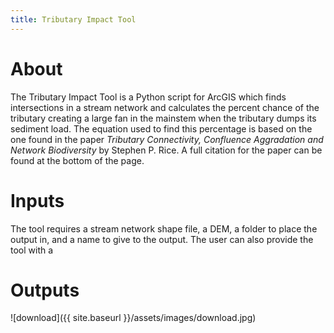 ```yaml
---
title: Tributary Impact Tool
---
```


# About
The Tributary Impact Tool is a Python script for ArcGIS which finds intersections in a stream network and calculates the percent chance of the tributary creating a large fan in the mainstem when the tributary dumps its sediment load. The equation used to find this percentage is based on the one found in the paper *Tributary Connectivity, Confluence Aggradation and Network Biodiversity* by Stephen P. Rice. A full citation for the paper can be found at the bottom of the page.

# Inputs
The tool requires a stream network shape file, a DEM, a folder to place the output in, and a name to give to the output. The user can also provide the tool with a 

# Outputs



![download]({{ site.baseurl }}/assets/images/download.jpg)